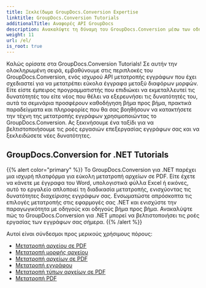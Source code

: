 ```yaml
---
title: Ξεκλείδωμα GroupDocs.Conversion Expertise
linktitle: GroupDocs.Conversion Tutorials
additionalTitle: Αναφορές API GroupDocs
description: Ανακαλύψτε τη δύναμη του GroupDocs.Conversion μέσω των οδηγών μας. Μάθετε να μετατρέπετε εύκολα έγγραφα μεταξύ μορφών για απρόσκοπτη ενσωμάτωση ροής εργασιών.
weight: 11
url: /el/
is_root: true
---
```


Καλώς ορίσατε στα GroupDocs.Conversion Tutorials! Σε αυτήν την ολοκληρωμένη σειρά, εμβαθύνουμε στις περιπλοκές του GroupDocs.Conversion, ενός ισχυρού API μετατροπής εγγράφων που έχει σχεδιαστεί για να μετατρέπει εύκολα έγγραφα μεταξύ διαφόρων μορφών. Είτε είστε έμπειρος προγραμματιστής που επιδιώκει να εκμεταλλευτεί τις δυνατότητές του είτε νέος που θέλει να εξερευνήσει τις δυνατότητές του, αυτά τα σεμινάρια προσφέρουν καθοδήγηση βήμα προς βήμα, πρακτικά παραδείγματα και πληροφορίες που θα σας βοηθήσουν να κατακτήσετε την τέχνη της μετατροπής εγγράφων χρησιμοποιώντας το GroupDocs.Conversion. Ας ξεκινήσουμε ένα ταξίδι για να βελτιστοποιήσουμε τις ροές εργασιών επεξεργασίας εγγράφων σας και να ξεκλειδώσετε νέες δυνατότητες.

## GroupDocs.Conversion for .NET Tutorials
{{% alert color="primary" %}}
Το GroupDocs.Conversion για .NET παρέχει μια ισχυρή πλατφόρμα για εύκολη μετατροπή αρχείων σε PDF. Είτε έχετε να κάνετε με έγγραφα του Word, υπολογιστικά φύλλα Excel ή εικόνες, αυτό το εργαλείο απλοποιεί τη διαδικασία μετατροπής, ενισχύοντας τις δυνατότητες διαχείρισης εγγράφων σας. Ενσωματώστε απρόσκοπτα τις επιλογές μετατροπής στις εφαρμογές σας .NET και ενισχύστε την παραγωγικότητα με οδηγούς και οδηγούς βήμα προς βήμα. Ανακαλύψτε πώς το GroupDocs.Conversion για .NET μπορεί να βελτιστοποιήσει τις ροές εργασίας των εγγράφων σας σήμερα.
{{% /alert %}}

Αυτοί είναι σύνδεσμοι προς μερικούς χρήσιμους πόρους:
 
- [Μετατροπή αρχείου σε PDF](./net/file-conversion-to-pdf/)
- [Μετατροπή μορφής αρχείου](./net/file-format-conversion-tutorials/)
- [Μετατροπή αρχείων σε PDF](./net/convert-files-to-pdf/)
- [Μετατροπή εγγράφου](./net/document-conversion/)
- [Μετατροπή τύπων αρχείων σε PDF](./net/converting-file-types-to-pdf/)
- [Μετατροπή PDF](./net/pdf-conversion/)